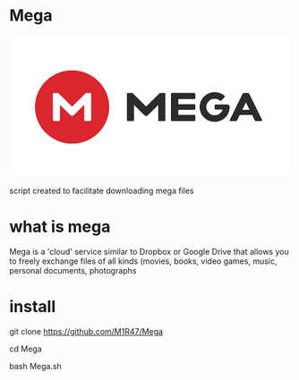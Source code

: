 # Mega

<body>
<img src="https://github.com/M1R47/Mega/blob/main/img/MEGA-logo-mundocuentas.png"/>
</body>

script created to facilitate downloading mega files
# what is mega
Mega is a 'cloud' service similar to Dropbox or Google Drive that allows you to freely exchange files of all kinds (movies, books, video games, music, personal documents, photographs
# install 
git clone https://github.com/M1R47/Mega

cd Mega

bash Mega.sh 
